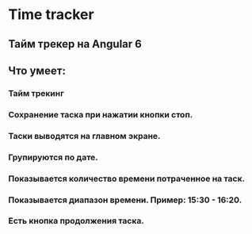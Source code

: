 # Time tracker

## Тайм трекер на Angular 6

## Что умеет:

### Тайм трекинг
### Сохранение таска при нажатии кнопки стоп.
### Таски выводятся на главном экране. 
### Групируются по дате. 
### Показывается количество времени потраченное на таск.
### Показывается диапазон времени. Пример: 15:30 - 16:20.
### Есть кнопка продолжения таска.
